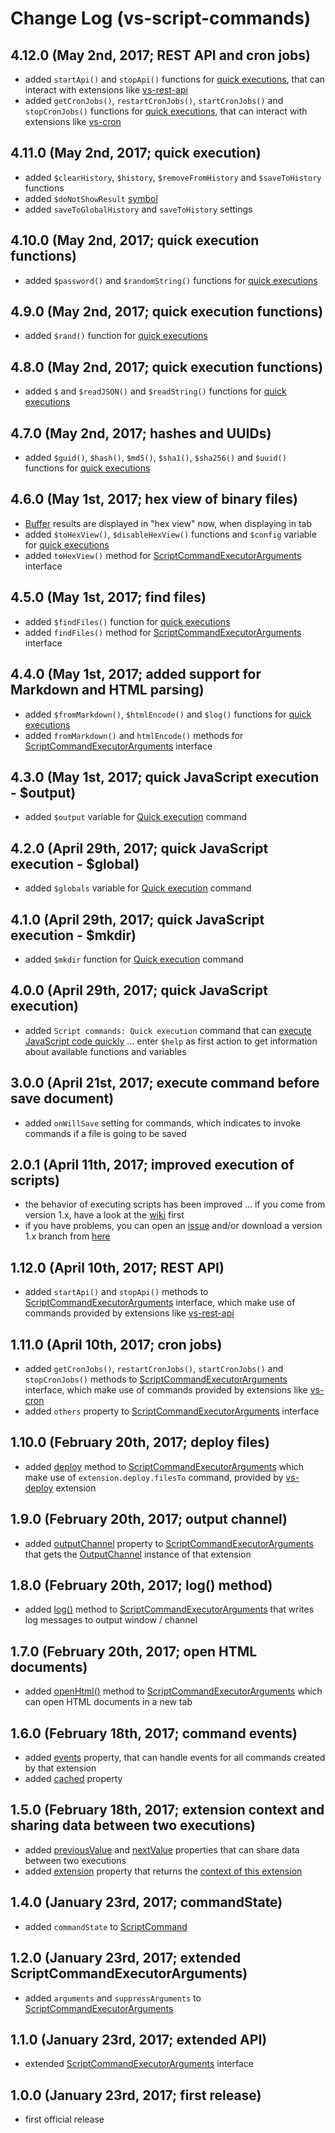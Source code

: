 # Change Log (vs-script-commands)

## 4.12.0 (May 2nd, 2017; REST API and cron jobs)

* added `startApi()` and `stopApi()` functions for [quick executions](https://github.com/mkloubert/vs-script-commands#quick-execution-), that can interact with extensions like [vs-rest-api](https://github.com/mkloubert/vs-rest-api)
* added `getCronJobs()`, `restartCronJobs()`, `startCronJobs()` and `stopCronJobs()` functions for [quick executions](https://github.com/mkloubert/vs-script-commands#quick-execution-), that can interact with extensions like [vs-cron](https://github.com/mkloubert/vs-cron)

## 4.11.0 (May 2nd, 2017; quick execution)

* added `$clearHistory`, `$history`, `$removeFromHistory` and `$saveToHistory` functions
* added `$doNotShowResult` [symbol](https://www.typescriptlang.org/docs/handbook/symbols.html)
* added `saveToGlobalHistory` and `saveToHistory` settings

## 4.10.0 (May 2nd, 2017; quick execution functions)

* added `$password()` and `$randomString()` functions for [quick executions](https://github.com/mkloubert/vs-script-commands#quick-execution-)

## 4.9.0 (May 2nd, 2017; quick execution functions)

* added `$rand()` function for [quick executions](https://github.com/mkloubert/vs-script-commands#quick-execution-)

## 4.8.0 (May 2nd, 2017; quick execution functions)

* added `$` and `$readJSON()` and `$readString()` functions for [quick executions](https://github.com/mkloubert/vs-script-commands#quick-execution-)

## 4.7.0 (May 2nd, 2017; hashes and UUIDs)

* added `$guid()`, `$hash()`, `$md5()`, `$sha1()`, `$sha256()` and `$uuid()` functions for [quick executions](https://github.com/mkloubert/vs-script-commands#quick-execution-)

## 4.6.0 (May 1st, 2017; hex view of binary files)

* [Buffer](https://nodejs.org/api/buffer.html) results are displayed in "hex view" now, when displaying in tab
* added `$toHexView()`, `$disableHexView()` functions and `$config` variable for [quick executions](https://github.com/mkloubert/vs-script-commands#quick-execution-)
* added `toHexView()` method for [ScriptCommandExecutorArguments](https://mkloubert.github.io/vs-script-commands/interfaces/_contracts_.scriptcommandexecutorarguments.html) interface

## 4.5.0 (May 1st, 2017; find files)

* added `$findFiles()` function for [quick executions](https://github.com/mkloubert/vs-script-commands#quick-execution-)
* added `findFiles()` method for [ScriptCommandExecutorArguments](https://mkloubert.github.io/vs-script-commands/interfaces/_contracts_.scriptcommandexecutorarguments.html) interface

## 4.4.0 (May 1st, 2017; added support for Markdown and HTML parsing)

* added `$fromMarkdown()`, `$htmlEncode()` and `$log()` functions for [quick executions](https://github.com/mkloubert/vs-script-commands#quick-execution-)
* added `fromMarkdown()` and `htmlEncode()` methods for [ScriptCommandExecutorArguments](https://mkloubert.github.io/vs-script-commands/interfaces/_contracts_.scriptcommandexecutorarguments.html) interface

## 4.3.0 (May 1st, 2017; quick JavaScript execution - $output)

* added `$output` variable for [Quick execution](https://github.com/mkloubert/vs-script-commands#quick-execution-) command

## 4.2.0 (April 29th, 2017; quick JavaScript execution - $global)

* added `$globals` variable for [Quick execution](https://github.com/mkloubert/vs-script-commands#quick-execution-) command

## 4.1.0 (April 29th, 2017; quick JavaScript execution - $mkdir)

* added `$mkdir` function for [Quick execution](https://github.com/mkloubert/vs-script-commands#quick-execution-) command

## 4.0.0 (April 29th, 2017; quick JavaScript execution)

* added `Script commands: Quick execution` command that can [execute JavaScript code quickly](https://github.com/mkloubert/vs-script-commands#quick-execution-) ... enter `$help` as first action to get information about available functions and variables

## 3.0.0 (April 21st, 2017; execute command before save document)

* added `onWillSave` setting for commands, which indicates to invoke commands if a file is going to be saved

## 2.0.1 (April 11th, 2017; improved execution of scripts)

* the behavior of executing scripts has been improved ... if you come from version 1.x, have a look at the [wiki](https://github.com/mkloubert/vs-script-commands/wiki#since-version-2x-) first
* if you have problems, you can open an [issue](https://github.com/mkloubert/vs-script-commands/issues) and/or download a version 1.x branch from [here](https://github.com/mkloubert/vs-script-commands/releases)

## 1.12.0 (April 10th, 2017; REST API)

* added `startApi()` and `stopApi()` methods to [ScriptCommandExecutorArguments](https://mkloubert.github.io/vs-script-commands/interfaces/_contracts_.scriptcommandexecutorarguments.html) interface, which make use of commands provided by extensions like [vs-rest-api](https://github.com/mkloubert/vs-rest-api)

## 1.11.0 (April 10th, 2017; cron jobs)

* added `getCronJobs()`, `restartCronJobs()`, `startCronJobs()` and `stopCronJobs()` methods to [ScriptCommandExecutorArguments](https://mkloubert.github.io/vs-script-commands/interfaces/_contracts_.scriptcommandexecutorarguments.html) interface, which make use of commands provided by extensions like [vs-cron](https://github.com/mkloubert/vs-cron)
* added `others` property to [ScriptCommandExecutorArguments](https://mkloubert.github.io/vs-script-commands/interfaces/_contracts_.scriptcommandexecutorarguments.html) interface

## 1.10.0 (February 20th, 2017; deploy files)

* added [deploy](https://mkloubert.github.io/vs-script-commands/interfaces/_contracts_.scriptcommandexecutorarguments.html#deploy) method to [ScriptCommandExecutorArguments](https://mkloubert.github.io/vs-script-commands/interfaces/_contracts_.scriptcommandexecutorarguments.html) which make use of `extension.deploy.filesTo` command, provided by [vs-deploy](https://github.com/mkloubert/vs-deploy) extension

## 1.9.0 (February 20th, 2017; output channel)

* added [outputChannel](https://mkloubert.github.io/vs-script-commands/interfaces/_contracts_.scriptcommandexecutorarguments.html#outputChannel) property to [ScriptCommandExecutorArguments](https://mkloubert.github.io/vs-script-commands/interfaces/_contracts_.scriptcommandexecutorarguments.html) that gets the [OutputChannel](https://code.visualstudio.com/Docs/extensionAPI/vscode-api#OutputChannel) instance of that extension

## 1.8.0 (February 20th, 2017; log() method)

* added [log()](https://mkloubert.github.io/vs-script-commands/interfaces/_contracts_.scriptcommandexecutorarguments.html#log) method to [ScriptCommandExecutorArguments](https://mkloubert.github.io/vs-script-commands/interfaces/_contracts_.scriptcommandexecutorarguments.html) that writes log messages to output window / channel

## 1.7.0 (February 20th, 2017; open HTML documents)

* added [openHtml()](https://mkloubert.github.io/vs-script-commands/interfaces/_contracts_.scriptcommandexecutorarguments.html#openhtml) method to [ScriptCommandExecutorArguments](https://mkloubert.github.io/vs-script-commands/interfaces/_contracts_.scriptcommandexecutorarguments.html) which can open HTML documents in a new tab

## 1.6.0 (February 18th, 2017; command events)

* added [events](https://mkloubert.github.io/vs-script-commands/interfaces/_contracts_.scriptcommandexecutorarguments.html#events) property, that can handle events for all commands created by that extension
* added [cached](https://mkloubert.github.io/vs-script-commands/interfaces/_contracts_.scriptcommand.html#cached) property

## 1.5.0 (February 18th, 2017; extension context and sharing data between two executions)

* added [previousValue](https://mkloubert.github.io/vs-script-commands/interfaces/_contracts_.scriptcommandexecutorarguments.html#previousvalue) and [nextValue](https://mkloubert.github.io/vs-script-commands/interfaces/_contracts_.scriptcommandexecutorarguments.html#nextvalue) properties that can share data between two executions
* added [extension](https://mkloubert.github.io/vs-script-commands/interfaces/_contracts_.scriptcommandexecutorarguments.html#extension) property that returns the [context of this extension](https://code.visualstudio.com/Docs/extensionAPI/vscode-api#_a-nameextensioncontextaspan-classcodeitem-id988extensioncontextspan)

## 1.4.0 (January 23rd, 2017; commandState)

* added `commandState` to [ScriptCommand](https://mkloubert.github.io/vs-script-commands/interfaces/_contracts_.scriptcommand.html)

## 1.2.0 (January 23rd, 2017; extended ScriptCommandExecutorArguments)

* added `arguments` and `suppressArguments` to [ScriptCommandExecutorArguments](https://mkloubert.github.io/vs-script-commands/interfaces/_contracts_.scriptcommandexecutorarguments.html)

## 1.1.0 (January 23rd, 2017; extended API)

* extended [ScriptCommandExecutorArguments](https://mkloubert.github.io/vs-script-commands/interfaces/_contracts_.scriptcommandexecutorarguments.html) interface

## 1.0.0 (January 23rd, 2017; first release)

* first official release
